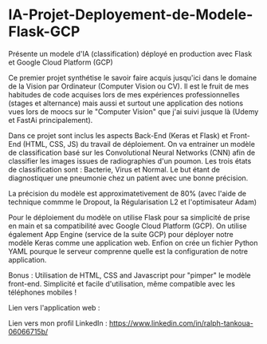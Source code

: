 # IA-Projet-Deployement-de-Modele-Flask-GCP
Présente un modele d'IA (classification) déployé en production avec Flask et Google Cloud Platform (GCP)

Ce premier projet synthétise le savoir faire acquis jusqu'ici dans le domaine de la Vision par Ordinateur (Computer Vision ou CV).
Il est le fruit de mes habitudes de code acquises lors de mes expériences professionnelles (stages et alternance) mais aussi et surtout 
une application des notions vues lors de moocs sur le "Computer Vision" que j'ai suivi jusque là (Udemy et FastAi principalement). 

Dans ce projet sont inclus les aspects Back-End (Keras et Flask) et Front-End (HTML, CSS, JS) du travail de déploiement.
On va entrainer un modèle de classification basé sur les Convolutional Neural Networks (CNN) afin de classifier les images issues de radiographies d'un poumon.
Les trois états de classification sont : Bacterie, Virus et Normal. Le but étant de diagnostiquer une pneumonie chez un patient avec une bonne précision.

La précision du modèle est approximatetivement de 80% (avec l'aide de technique commme le Dropout, la Régularisation L2 et l'optimisateur Adam)

Pour le déploiement du modèle on utilise Flask pour sa simplicité de prise en main et sa compatibilité avec Google Cloud Platform (GCP).
On utilise également App Engine (service de la suite GCP) pour déployer notre modèle Keras comme une application web.
Enfion on crée un fichier Python YAML pourque le serveur comprenne quelle est la configuration de notre application.


Bonus : Utilisation de HTML, CSS and Javascript pour "pimper" le modèle front-end. Simplicité et facile d'utilisation, même compatible avec les téléphones mobiles !

Lien vers l'application web : 

Lien vers mon profil LinkedIn : https://www.linkedin.com/in/ralph-tankoua-06066715b/

